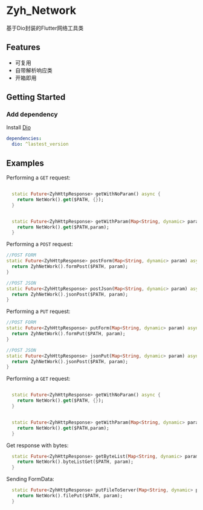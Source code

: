 # Zyh_Network

基于Dio封装的Flutter网络工具类

## Features
- 可复用  
- 自带解析响应类  
- 开箱即用  

## Getting Started
### Add dependency
Install [Dio](https://github.com/flutterchina/dio)
```yaml
dependencies:
  dio: ^lastest_version
```

## Examples

Performing a `GET` request:

```dart

  static Future<ZyhHttpResponse> getWithNoParam() async {
    return NetWork().get($PATH, {});
  }


  static Future<ZyhHttpResponse> getWithParam(Map<String, dynamic> param) async {
    return NetWork().get($PATH,param);
  }
```

Performing a `POST` request:

```dart
//POST FORM
static Future<ZyhHttpResponse> postForm(Map<String, dynamic> param) async {
  return ZyhNetWork().formPost($PATH, param);
}

//POST JSON
static Future<ZyhHttpResponse> postJson(Map<String, dynamic> param) async {
  return ZyhNetWork().jsonPost($PATH, param);
}
```

Performing a `PUT` request:

```dart
//POST FORM
static Future<ZyhHttpResponse> putForm(Map<String, dynamic> param) async {
  return ZyhNetWork().formPut($PATH, param);
}

//POST JSON
static Future<ZyhHttpResponse> jsonPut(Map<String, dynamic> param) async {
  return ZyhNetWork().jsonPost($PATH, param);
}
```

Performing a `GET` request:

```dart

  static Future<ZyhHttpResponse> getWithNoParam() async {
    return NetWork().get($PATH, {});
  }


  static Future<ZyhHttpResponse> getWithParam(Map<String, dynamic> param) async {
    return NetWork().get($PATH,param);
  }
```

Get response with bytes:

```dart
  static Future<ZyhHttpResponse> getByteList(Map<String, dynamic> param) async {
    return NetWork().byteListGet($PATH, param);
  }
```

Sending FormData:

```dart
  static Future<ZyhHttpResponse> putFileToServer(Map<String, dynamic> param) async {
    return NetWork().filePut($PATH, param);
  }
```
